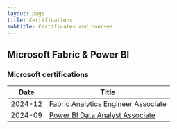 ```yaml
---
layout: page
title: Certifications
subtitle: Certificates and courses.
---
```

## Microsoft Fabric & Power BI
### Microsoft certifications
| Date  | Title  |
|---|---|
| 2024-12  | [Fabric Analytics Engineer Associate](https://learn.microsoft.com/api/credentials/share/en-gb/MiroslavGencur/44397F0317B6D6BA?sharingId) |
| 2024-09  | [Power BI Data Analyst Associate](https://learn.microsoft.com/api/credentials/share/en-us/MiroslavGencur/F67FA654EBC8FB6E?sharingId) |
